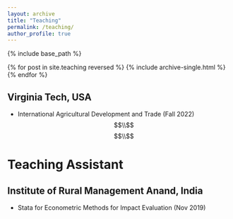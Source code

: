 ```yaml
---
layout: archive
title: "Teaching"
permalink: /teaching/
author_profile: true
---
```


{% include base_path %}

{% for post in site.teaching reversed %}
  {% include archive-single.html %}
{% endfor %}

## Virginia Tech, USA
- International Agricultural Development and Trade (Fall 2022) 
$$\\$$
$$\\$$
# Teaching Assistant
## Institute of Rural Management Anand, India
- Stata for Econometric Methods for Impact Evaluation (Nov 2019)
